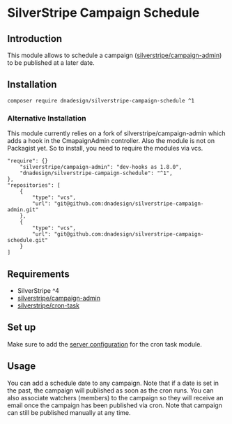 # SilverStripe Campaign Schedule

## Introduction

This module allows to schedule a campaign ([silverstripe/campaign-admin](https://github.com/silverstripe/silverstripe-campaign-admin)) to be published at a later date.

## Installation

```
composer require dnadesign/silverstripe-campaign-schedule ^1
```

### Alternative Installation
This module currently relies on a fork of silverstripe/campaign-admin which adds a hook in the CmapaignAdmin controller.
Also the module is not on Packagist yet.
So to install, you need to require the modules via vcs.

```
"require": {}
    "silverstripe/campaign-admin": "dev-hooks as 1.8.0",
    "dnadesign/silverstripe-campaign-schedule": "^1",
},
"repositories": [
    {
        "type": "vcs",
        "url": "git@github.com:dnadesign/silverstripe-campaign-admin.git"
    },
    {
        "type": "vcs",
        "url": "git@github.com:dnadesign/silverstripe-campaign-schedule.git"
    }
]

```

## Requirements
- SilverStripe ^4
- [silverstripe/campaign-admin](https://github.com/silverstripe/silverstripe-campaign-admin)
- [silverstripe/cron-task](https://github.com/silverstripe/silverstripe-crontask)

## Set up
Make sure to add the [server configuration](https://github.com/silverstripe/silverstripe-crontask#server-configuration) for the cron task module.

## Usage
You can add a schedule date to any campaign. Note that if a date is set in the past, the campaign will published as soon as the cron runs.
You can also associate watchers (members) to the campaign so they will receive an email once the campaign has been published via cron.
Note that campaign can still be published manually at any time.

##